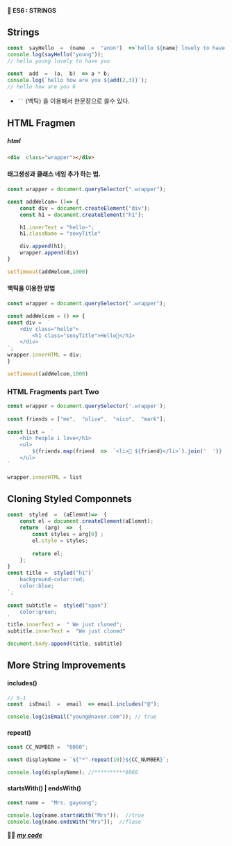 #### 🎯 ES6 : STRINGS
## Strings
```js
const  sayHello  =  (name  =  "anon")  =>`hello ${name} lovely to have you`
console.log(sayHello("young"));
// hello young lovely to have you

const  add  =  (a,  b)  => a * b;
console.log(`hello how are you ${add(2,3)}`);
// hello how are you 6
```
- ` `` ` (백틱) 을 이용해서 한문장으로 쓸수 있다.

## HTML Fragmen
##### html
```html
<div  class="wrapper"></div>
```
####  태그생성과 클래스 네임 추가 하는 법.
```js
const wrapper = document.querySelector(".wrapper");

const addWelcom= ()=> {
	const div = document.createElement("div");
	const h1 = document.createElement("h1");

	h1.innerText = "hello~"; 
	h1.className = "sexyTitle"

	div.append(h1);
	wrapper.append(div)
}

setTimeout(addWelcom,1000)
```
#### 백틱을 이용한 방법
```js
const wrapper = document.querySelector(".wrapper");

const addWelcom = () => {
const div =  `
	<div class="hello">
		<h1 class="sexyTitle">Hello🤗</h1>
	</div>
`;
wrapper.innerHTML = div;
}

setTimeout(addWelcom,1000)
```

### HTML Fragments part Two
```js
const wrapper = document.querySelector('.wrapper');
  
const friends = ["me",  "olive",  "nico",  "mark"];
  
const list =  `
	<h1> People i love</h1>
	<ul>
		${friends.map(friend  =>  `<li>💜 ${friend}</li>`).join('  ')}
	</ul>
`
  
wrapper.innerHTML = list
```

## Cloning Styled Componnets
```js
const  styled  =  (aElemnt)=>  {
	const el = document.createElement(aElemnt);
	return  (arg)  =>  {
		const styles = arg[0] ;
		el.style = styles;
		
		return el;
	};
}
const title =  styled("h1")`
	background-color:red;
	color:blue;
`;
 
const subtitle =  styled("span")`
	color:green;
`
title.innerText =  " We just cloned";
subtitle.innerText =  "We just cloned"

document.body.append(title, subtitle)
```

## More String Improvements
#### includes()
```js
// 5-1 
const  isEmail  =  email  => email.includes("@");  

console.log(isEmail("young@naver.com")); // true
```
#### repeat()
```js
const CC_NUMBER =  "6060";

const displayName = `${"*".repeat(10)}${CC_NUMBER}`;

console.log(displayName); //**********6060
```
#### startsWith() | endsWith()
```js
const name =  "Mrs. gayoung";

console.log(name.startsWith("Mrs"));  //true
console.log(name.endsWith("Mrs"));  //flase
```

👍🏿 [***my code***](https://github.com/gay0ung/JS_study/blob/master/ES6/03_STRINGS.html)




